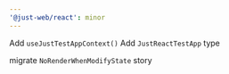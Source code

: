 ```yaml
---
'@just-web/react': minor
---
```


Add `useJustTestAppContext()`
Add `JustReactTestApp` type

migrate `NoRenderWhenModifyState` story
